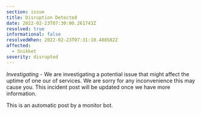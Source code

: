 ```yaml
---
section: issue
title: Disruption Detected
date: 2022-02-23T07:30:00.261743Z
resolved: true
informational: false
resolvedWhen: 2022-02-23T07:31:10.488582Z
affected:
  - Snikket
severity: disrupted
---
```

*Investigating* - We are investigating a potential issue that might affect the uptime of one our of services. We are sorry for any inconvenience this may cause you. This incident post will be updated once we have more information.

This is an automatic post by a monitor bot.
        